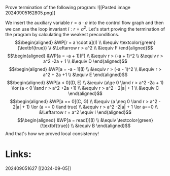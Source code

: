 Prove termination of the following program:
![[Pasted image 20240905162805.png]]

We insert the auxiliary variable $r = a \cdot a$ into the control flow graph and then we can use the loop invariant $I: r = a^2$. Let's start proving the termination of the program by calculating the weakest preconditions.
$$\begin{aligned} &WP[r = a \cdot a](I) \\
&\equiv \textcolor{green}{\textbf{true}} \\
&\Leftarrow r > a^2 \\ &\equiv F
\end{aligned}$$
$$\begin{aligned} &WP[a = -a + 1](F) \\
&\equiv r > (-a + 1)^2 \\ &\equiv r > a^2 -2a + 1 \\
&\equiv D
\end{aligned}$$
$$\begin{aligned} &WP[a = -a - 1](I) \\
&\equiv r > (-a - 1)^2 \\ 
&\equiv r > a^2 + 2a +1 \\ &\equiv E 
\end{aligned}$$
$$\begin{aligned} &WP[a < 0](D, E) \\
&\equiv (a\ge 0 \land r > a^2 -2a + 1) \lor (a < 0 \land r > a^2 +2a +1) \\
&\equiv r > a^2 - 2|a| + 1 \\ &\equiv C
\end{aligned}$$
$$\begin{aligned} &WP[a == 0](C, G) \\
&\equiv (a \neq 0 \land r > a^2 - 2|a| + 1) \lor (a == 0 \land true) \\
&\equiv r > a^2 -2|a| + 1 \lor a==0 \\
&\Leftarrow r = a^2 \equiv I
\end{aligned}$$
$$\begin{aligned} &WP[a = read()](I) \\
&\equiv \textcolor{green}{\textbf{true}} \\
&\equiv B 
\end{aligned}$$
And that's how we proved local consistency!
# Links:




202409051627
[[2024-09-05]]